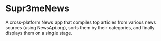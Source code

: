 # Supr3meNews
A cross-platform News app that compiles top articles from various news sources (using NewsApi.org), sorts them by their categories, and finally displays them on a single stage.
